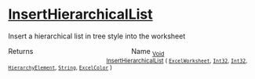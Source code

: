 # [InsertHierarchicalList](./ExcelHelper-100663995.md)

Insert a hierarchical list in tree style into the worksheet

Returns<img width=200/>Name
<sub>[Void](https://docs.microsoft.com/en-us/dotnet/api/System.Void)</sub><img width=200/><sub>[InsertHierarchicalList](./ExcelHelper-100663995.md) ( [`ExcelWorksheet`](./ExcelHelper-100663995.md), [`Int32`](https://docs.microsoft.com/en-us/dotnet/api/System.Int32), [`Int32`](https://docs.microsoft.com/en-us/dotnet/api/System.Int32), [`HierarchyElement`](./../HierarchyElement.md), [`String`](https://docs.microsoft.com/en-us/dotnet/api/System.String), [`ExcelColor`](./../Excel/ExcelColor.md) )</sub><br>



